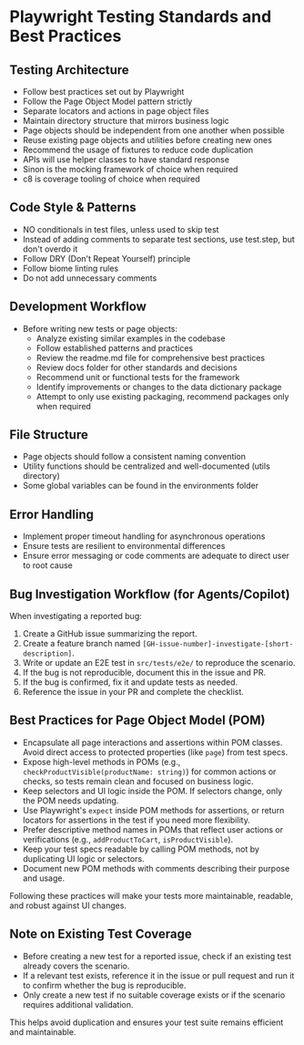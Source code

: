 # Playwright Testing Standards and Best Practices

## Testing Architecture

- Follow best practices set out by Playwright
- Follow the Page Object Model pattern strictly
- Separate locators and actions in page object files
- Maintain directory structure that mirrors business logic
- Page objects should be independent from one another when possible
- Reuse existing page objects and utilities before creating new ones
- Recommend the usage of fixtures to reduce code duplication
- APIs will use helper classes to have standard response
- Sinon is the mocking framework of choice when required
- c8 is coverage tooling of choice when required

## Code Style & Patterns

- NO conditionals in test files, unless used to skip test
- Instead of adding comments to separate test sections, use test.step, but don't overdo it
- Follow DRY (Don't Repeat Yourself) principle
- Follow biome linting rules
- Do not add unnecessary comments

## Development Workflow

- Before writing new tests or page objects:
  - Analyze existing similar examples in the codebase
  - Follow established patterns and practices
  - Review the readme.md file for comprehensive best practices
  - Review docs folder for other standards and decisions
  - Recommend unit or functional tests for the framework
  - Identify improvements or changes to the data dictionary package
  - Attempt to only use existing packaging, recommend packages only when required

## File Structure

- Page objects should follow a consistent naming convention
- Utility functions should be centralized and well-documented (utils directory)
- Some global variables can be found in the environments folder

## Error Handling

- Implement proper timeout handling for asynchronous operations
- Ensure tests are resilient to environmental differences
- Ensure error messaging or code comments are adequate to direct user to root cause

## Bug Investigation Workflow (for Agents/Copilot)

When investigating a reported bug:

1. Create a GitHub issue summarizing the report.
2. Create a feature branch named `[GH-issue-number]-investigate-[short-description]`.
3. Write or update an E2E test in `src/tests/e2e/` to reproduce the scenario.
4. If the bug is not reproducible, document this in the issue and PR.
5. If the bug is confirmed, fix it and update tests as needed.
6. Reference the issue in your PR and complete the checklist.

## Best Practices for Page Object Model (POM)

- Encapsulate all page interactions and assertions within POM classes. Avoid direct access to protected properties (like `page`) from test specs.
- Expose high-level methods in POMs (e.g., `checkProductVisible(productName: string)`) for common actions or checks, so tests remain clean and focused on business logic.
- Keep selectors and UI logic inside the POM. If selectors change, only the POM needs updating.
- Use Playwright's `expect` inside POM methods for assertions, or return locators for assertions in the test if you need more flexibility.
- Prefer descriptive method names in POMs that reflect user actions or verifications (e.g., `addProductToCart`, `isProductVisible`).
- Keep your test specs readable by calling POM methods, not by duplicating UI logic or selectors.
- Document new POM methods with comments describing their purpose and usage.

Following these practices will make your tests more maintainable, readable, and robust against UI changes.

## Note on Existing Test Coverage

- Before creating a new test for a reported issue, check if an existing test already covers the scenario.
- If a relevant test exists, reference it in the issue or pull request and run it to confirm whether the bug is reproducible.
- Only create a new test if no suitable coverage exists or if the scenario requires additional validation.

This helps avoid duplication and ensures your test suite remains efficient and maintainable.
